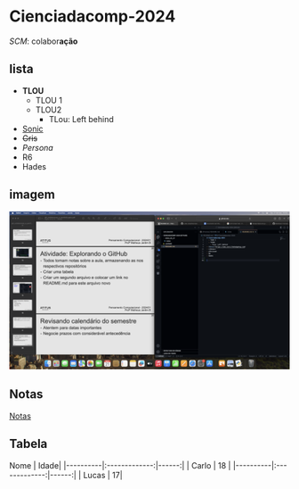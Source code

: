 # Cienciadacomp-2024

*SCM*: colabor**ação**

## lista

- **TLOU**
  - TLOU 1
  - TLOU2
    - TLou: Left behind
- [Sonic](https://www.sonicthehedgehog.com)
- ~~Gris~~
- *Persona*
- R6
- Hades

## imagem

![alt text](image.png)

## Notas

[Notas](2024_03_21/notes)

## Tabela

Nome | Idade|
|----------|:-------------:|------:| 
| Carlo | 18 | 
|----------|:-------------:|------:| 
| Lucas | 17|